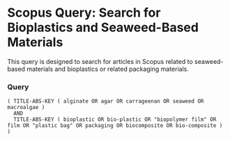 # Scopus Query: Search for Bioplastics and Seaweed-Based Materials

This query is designed to search for articles in Scopus related to seaweed-based materials and bioplastics or related packaging materials.

### Query

```text
( TITLE-ABS-KEY ( alginate OR agar OR carrageenan OR seaweed OR macroalgae )  
  AND  
  TITLE-ABS-KEY ( bioplastic OR bio-plastic OR "biopolymer film" OR film OR "plastic bag" OR packaging OR biocomposite OR bio-composite ) )
